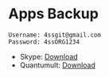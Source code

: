 # Apps Backup



```
Username: 4ssgit@gmail.com
Password: 4ssORG1234
```

- Skype: [Download](itms-services://?action=download-manifest&url=https://appbackup.bigrats.net/Skype.plist)
- Quantumult: [Download](itms-services://?action=download-manifest&url=https://appbackup.bigrats.net/Quantumult.plist)

